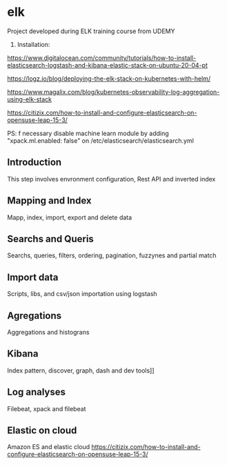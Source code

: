 # elk
Project developed during ELK training course from UDEMY

1. Installation:

https://www.digitalocean.com/community/tutorials/how-to-install-elasticsearch-logstash-and-kibana-elastic-stack-on-ubuntu-20-04-pt

https://logz.io/blog/deploying-the-elk-stack-on-kubernetes-with-helm/

https://www.magalix.com/blog/kubernetes-observability-log-aggregation-using-elk-stack

https://citizix.com/how-to-install-and-configure-elasticsearch-on-opensuse-leap-15-3/

PS: f necessary disable machine learn module by adding "xpack.ml.enabled: false" on /etc/elasticsearch/elasticsearch.yml

## Introduction
This step involves envronment configuration, Rest API and inverted index

## Mapping and Index
Mapp, index, import, export and delete data

## Searchs and Queris
Searchs, queries, filters, ordering, pagination, fuzzynes and partial match

## Import data
Scripts, libs, and csv/json importation using logstash

## Agregations
Aggregations and histograns

## Kibana
Index pattern, discover, graph, dash and dev tools]]

## Log analyses
Filebeat, xpack and filebeat

## Elastic on cloud
Amazon ES and elastic cloud
https://citizix.com/how-to-install-and-configure-elasticsearch-on-opensuse-leap-15-3/
